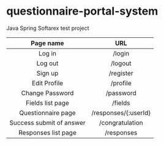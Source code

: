 # questionnaire-portal-system

Java Spring Softarex test project


|  Page name  |  URL |
| :---------: | :---: |
|  Log in | /login|
|  Log out | /logout|
|  Sign up | /register|
|  Edit Profile | /profile|
|  Change Password | /password|
|  Fields list page | /fields|
|  Questionnaire page | /responses/{:userId} |
|  Success submit of answer | /congratulation|
|  Responses list page | /responses|
